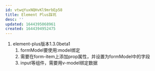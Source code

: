 ```yaml
---
id: vtwqYuxNQHvKl9mrbEp58
title: Element Plus踩坑
desc: ''
updated: 1644395068961
created: 1644394952475
---
```


1. element-plus版本1.3.0beta1  
   1. formModel要使用:model绑定
   2. 需要在form-item上添加prop属性，并设置为formModel中的字段
   3. input等组件，需要用v-model绑定数据
